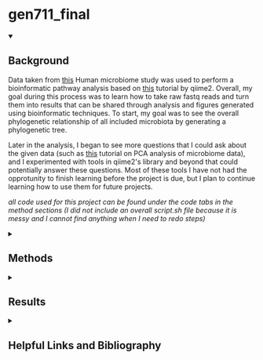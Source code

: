 # gen711_final

<details open> <summary><H2> Background </H2></summary>

Data taken from [this](https://doi.org/10.1186/s40168-016-0225-7) Human microbiome study was used to perform a bioinformatic pathway analysis based on [this](https://docs.qiime2.org/2022.2/tutorials/fmt/) tutorial by qiime2. Overall, my goal during this process was to learn how to take raw fastq reads and turn them into results that can be shared through analysis and figures generated using bioinformatic techniques. To start, my goal was to see the overall phylogenetic relationship of all included microbiota by generating a phylogenetic tree. 

 Later in the analysis, I began to see more questions that I could ask about the given data (such as [this](https://forum.qiime2.org/t/tutorial-integrating-qiime2-and-r-for-data-visualization-and-analysis-using-qiime2r/4121) tutorial on PCA analysis of microbiome data), and I experimented with tools in qiime2's library and beyond that could potentially answer these questions. Most of these tools I have not had the opprotunity to finish learning before the project is due, but I plan to continue learning how to use them for future projects.

 <i> all code used for this project can be found under the code tabs in the method sections (I did not include an overall script.sh file because it is messy and I cannot find anything when I need to redo steps) </i>

</details>

[//]: # "End Background"


<details> <summary><H2> Methods </H2></summary>

<details> <summary><H3> Downloading Data </H3></summary>

Tools Used
- [fastp](https://github.com/OpenGene/fastp)
   - useful tool that does preprocessing on fastq files
   - filters reads (low quality, high # missing, too short, too long)
   - reports read data (qualities, kmer counts, base proportions, overrepresented sequences, GC content)
- import
   - imports fastq files into qiime readable .qza format
- cutadapt
   - used to trim off primers and adapters from the sequences
- demux summarize
   - gives reads per sample, and an average read quality plot
      - helps determine cutoff for denoising step to get rid of bad parts of reads

<details> <summary><i> code </i></summary>

- This is for the 10% subsample data from [the qiime2 FMT tutorial](https://docs.qiime2.org/2022.2/tutorials/fmt/) and is already in qza format:

``` bash
#download first and second set of qiime imported qza reads
mkdir sequences
curl -sL \
    "https://data.qiime2.org/2022.2/tutorials/fmt/fmt-tutorial-demux-1-10p.qza" > \
    "sequences/fmt-tutorial-demux-1.qza"

curl -sL \
    "https://data.qiime2.org/2022.2/tutorials/fmt/fmt-tutorial-demux-2-10p.qza" > \
    "sequences/fmt-tutorial-demux-2.qza"

#human readable output summary of sequences given to determine best way to denoise
qiime demux summarize \
  --i-data sequences/fmt-tutorial-demux-1.qza \
  --o-visualization sequences/demux-summary-1.qzv

qiime demux summarize \
  --i-data sequences/fmt-tutorial-demux-2.qza \
  --o-visualization sequences/demux-summary-2.qzv
```

- If I were to start with the data given in lab, the following code would be run:

``` bash
#download the fastp command for single end reads
cp /tmp/gen711_project_data/fastp-single.sh .

#download first and second set of fastq files
mkdir rawFastqs
mkdir rawFastqs/1
mkdir rawFastqs/2
cp /tmp/gen711_project_data/FMT_3/fmt-tutorial-demux-1/* rawFastqs/1 
cp /tmp/gen711_project_data/FMT_3/fmt-tutorial-demux-2/* rawFastqs/2

#trim tails of reads with fastq command
mkdir trimmedFastqs
mkdir trimmedFastqs/1
mkdir trimmedFastqs/2
./fastp-single.sh 120 rawFastqs/1 trimmedFastqs1
./fastp-single.sh 120 rawFastqs/2 trimmedFastqs2

#import sequence metadata
mkdir metadata/
curl -sL \
  "https://data.qiime2.org/2022.2/tutorials/fmt/sample_metadata.tsv" > \
  "metadata/sample-metadata.tsv"

#import both sets into qiime readable qza format
mkdir sequences
qiime tools import \
   --type "SampleData[SequencesWithQuality]" \
   --input-format CasavaOneEightSingleLanePerSampleDirFmt \
   --input-path trimmed_fastqs1 \
   --output-path sequences/fmt-tutorial-demux-1.qza 

qiime tools import \
   --type "SampleData[SequencesWithQuality]" \
   --input-format CasavaOneEightSingleLanePerSampleDirFmt \
   --input-path trimmed_fastqs2 \
   --output-path sequences/fmt-tutorial-demux-2.qza

#trim primers and adapters for each sequence
qiime cutadapt trim-single \
   --i-demultiplexed-sequences sequences/fmt-tutorial-demux-1.qza  \
   --p-front TACGTATGGTGCA \
   --p-discard-untrimmed \
   --p-match-adapter-wildcards \
   --verbose \
   --o-trimmed-sequences sequences/fmt-tutorial-demux-1_trimmed.qza

qiime cutadapt trim-single \
   --i-demultiplexed-sequences sequences/fmt-tutorial-demux-2.qza \
   --p-front TACGTATGGTGCA \
   --p-discard-untrimmed \
   --p-match-adapter-wildcards \
   --verbose \
   --o-trimmed-sequences sequences/fmt-tutorial-demux-2_trimmed.qza
```
</details></details>

<details>

<summary><H3> Denoising </H3></summary>

Tools Used
- dada2 denoise-single
   - denoises the sequences
      - removes sequencing errors, artifacts, denoising, and signal enhancement
- metadata tabulate
   - outputs table of stats, not nessesary to continue but cool statistics to know
      - which reads were filtered, how many were denoised, and how many were non-chimeric

<details> <summary><i> code </i></summary>

``` bash
#DADA used for denoising
mkdir repSequences
qiime dada2 denoise-single \
  --p-trim-left 13 \
  --p-trunc-len 150 \
  --p-n-threads 4 \
  --i-demultiplexed-seqs sequences/fmt-tutorial-demux-1.qza \
  --o-representative-sequences repSequences/rep-seqs-1.qza \
  --o-table repSequences/table-1.qza \
  --o-denoising-stats repSequences/stats-1.qza

qiime dada2 denoise-single \
  --p-trim-left 13 \
  --p-trunc-len 150 \
  --p-n-threads 4 \
  --i-demultiplexed-seqs sequences/fmt-tutorial-demux-2.qza \
  --o-representative-sequences repSequences/rep-seqs-2.qza \
  --o-table repSequences/table-2.qza \
  --o-denoising-stats repSequences/stats-2.qza

#visualizing denoising stats
qiime metadata tabulate \
  --m-input-file repSequences/stats-1.qza \
  --o-visualization repSequences/denoising-stats-1.qzv

qiime metadata tabulate \
  --m-input-file repSequences/stats-2.qza \
  --o-visualization repSequences/denoising-stats-2.qzv
```
</details></details>

<details> <summary><H3> Merging Data </H3></summary>

Tools Used
- feature-table merge
   - merges the two feature tables into one
- feature-table merge-seqs
   - merges the two sets of sequences into one
- feature-table summarize
   - creates a summary table and figures about frequencies of genetic varients
- feature-table tabulate-seqs
   - merged table showing each feature's sequence an its length

<details> <summary><i> code </i></summary>

``` bash
mkdir mergedRepSequences
#merging feature table for future use
qiime feature-table merge \
  --i-tables repSequences/table-1.qza \
  --i-tables repSequences/table-2.qza \
  --o-merged-table mergedRepSequences/table.qza

#merging sequences for future use
qiime feature-table merge-seqs \
  --i-data repSequences/rep-seqs-1.qza \
  --i-data repSequences/rep-seqs-2.qza \
  --o-merged-data mergedRepSequences/rep-seqs.qza

#visualization of merged feature table
qiime feature-table summarize \
  --i-table mergedRepSequences/table.qza \
  --o-visualization mergedRepSequences/table.qzv \
  --m-sample-metadata-file metadata/sample-metadata.tsv

#visualization of merged rep sequence summary stats
qiime feature-table tabulate-seqs \
  --i-data mergedRepSequences/rep-seqs.qza \
  --o-visualization mergedRepSequences/rep-seqs.qzv
```
</details></details>

<details> <summary><H3> Alignment </H3></summary>

Tools Used:
- alignment mafft
   - aligns the features in the feature table
- alignment mask
   - removes highly variable positions that can add unwanted noise

<details> <summary><i> code </i></summary>

```bash
#creates aligned sequences
mkdir alignedSequences
qiime alignment mafft \
   --i-sequences mergedRepSequences/rep-seqs.qza \
   --o-alignment alignedSequences/aligned-sequences.qza

#denoises aligned sequences
qiime alignment mask \
--i-alignment alignedSequences/aligned-sequences.qza \
--o-masked-alignment alignedSequences/masked-aligned-sequences.qza

```

</details></details>

<details> <summary><H3> Taxanomic Assignment </H3></summary>

Tools Used:
- feature-classifier classify-sklearn
   - uses model to assign taxonomic information to the input rep sequences
   - classifier from [here](https://zenodo.org/record/6395539#.ZGE7pHbMJhE)
- metadata tabulate
   - outputs visualization showing featureID with associated taxon and confidence
- taxa barplot
   - outputs barplot visualization of taxanomic


<details> <summary><i> code </i></summary>

``` bash
#download pre-trained V4 16s human stool classifier (idk if this is the best one but I found it lol)
mkdir taxonomy
curl -s \
   "https://zenodo.org/record/6395539/files/515f-806r-human-stool-classifier.qza?download=1" > \
   "taxonomy/classifier.qza"

#outputs taxanomic information about rep sequences
qiime feature-classifier classify-sklearn \
  --i-classifier taxonomy/classifier.qza \
  --i-reads mergedRepSequences/rep-seqs.qza \
  --o-classification taxonomy/taxonomy.qza

#visualization of taxonomic output
qiime metadata tabulate \
  --m-input-file taxonomy/taxonomy.qza \
  --o-visualization taxonomy/taxonomy.qzv

#barplot of taxonomic frequencies
qiime taxa barplot \
  --i-table mergedRepSequences/table.qza \
  --i-taxonomy taxonomy/taxonomy.qza \
  --m-metadata-file metadata/sample-metadata.tsv \
  --o-visualization taxonomy/taxaBarPlot.qzv
```
</details></details>

<details> <summary><H3> Tree Creation </H3></summary>

Tools Used:
   - phylogeny fasttree
      - uses fasttree to make an unrooted tree with the aligned sequences
   - phylogeny midpoint-root
      - uses fasttree to make rooted tree
   - empress tree-plot
      - combines taxonomic information with tree
   - empress community-plot
      - combines taxonomy


<details> <summary><i> code </i></summary>

``` bash
#creating unrooted tree
mkdir tree
qiime phylogeny fasttree \
   --i-alignment alignedSequences/masked-aligned-sequences.qza \
   --o-tree tree/unrooted-tree.qza

#creating rooted tree 
qiime phylogeny midpoint-root \
   --i-tree tree/unrooted-tree.qza \
   --o-rooted-tree tree/rooted-tree.qza

#adds taxonomic data to tree
#learning how to actually use conda and installing qiime2/empress is a pain in the ass
#please get empress onto ron
qiime empress tree-plot \
   --i-tree tree/rooted-tree.qza \
   --m-feature-metadata-file taxonomy/taxonomy.qza \
   --o-visualization tree/empress-tree-tax.qzv

#adds metadata and taxonomic data to tree
qiime empress community-plot \
   --i-tree tree/rooted-tree.qza \
   --i-feature-table mergedRepSequences/table.qza \
   --m-sample-metadata-file metadata/sample-metadata.tsv \
   --m-feature-metadata-file taxonomy/taxonomy.qza \
   --o-visualization tree/empress-tree-tax-table.qzv
```

</details></details>

</details>

[//]: # "End Methods"

<details> <summary><H2> Results </H2></summary>

stuff

</details>

[//]: # "End Results"

<details> <summary><H2> Helpful Links and Bibliography </H2></summary>

- project is based off of the [qiime2 FMT tutorial](https://docs.qiime2.org/2022.2/tutorials/fmt/)

- [original paper](https://microbiomejournal.biomedcentral.com/articles/10.1186/s40168-016-0225-7#Sec25) where data is from

- [qiime2 overview](https://github.com/qiime2/docs/blob/master/source/tutorials/overview.rst) in github provides some nice visualizations about the bioinformatic pathway it provides

<details> <summary> example visualization </summary>

![example of picture showing bioinformatic pathway](https://github.com/qiime2/docs/raw/master/source/tutorials/images/overview.png)

</details>

- [Silva classifier list](https://zenodo.org/record/6395539#.ZGE7pHbMJhE)

- helpful [example workflow](https://bioinformaticsworkbook.org/dataAnalysis/Metagenomics/Qiime2.html#gsc.tab=0) of similar study in qiime2

- [chatGPT3](https://chat.openai.com/) helps explain what all the outputs mean and what can be done wtih them instead of searching through qiime2 documentation
   - often wrong about stuff so double check what it says

</details>

[//]: # "End Helpful Links and Bibliography"